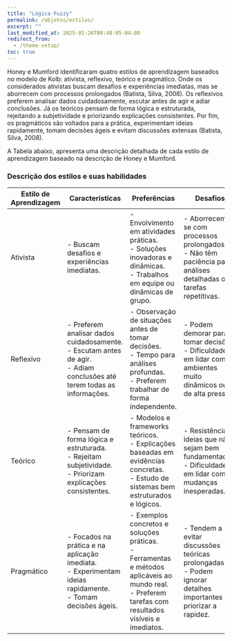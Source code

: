 ```yaml
---
title: "Lógica Fuzzy"
permalink: /objetos/estilos/
excerpt: ""
last_modified_at: 2025-01-26T08:48:05-04:00
redirect_from:
  - /theme-setup/
toc: true
---
```


Honey e Mumford identificaram quatro estilos de aprendizagem baseados no modelo de Kolb: ativista, reflexivo, teórico e pragmático. Onde os considerados ativistas buscam desafios e experiências imediatas, mas se aborrecem com processos prolongados (Batista, Silva, 2008). Os reflexivos preferem analisar dados cuidadosamente, escutar antes de agir e adiar conclusões. Já os teóricos pensam de forma lógica e estruturada, rejeitando a subjetividade e priorizando explicações consistentes. Por fim, os pragmáticos são voltados para a prática, experimentam ideias rapidamente, tomam decisões ágeis e evitam discussões extensas (Batista, Silva, 2008).

A Tabela abaixo, apresenta uma descrição detalhada de cada estilo de aprendizagem baseado na descrição de Honey e Mumford.

### Descrição dos estilos e suas habilidades

| Estilo de Aprendizagem | Características                                 | Preferências     | Desafios                |
| -------- | ---------------------------------------------- | ---------------- | ------------------------- |
| Ativista        | - Buscam desafios e experiências imediatas. | - Envolvimento em atividades práticas.<br> - Soluções inovadoras e dinâmicas.<br> - Trabalhos em equipe ou dinâmicas de grupo. | - Aborrecem-se com processos prolongados.<br> - Não têm paciência para análises detalhadas ou tarefas repetitivas.  |
| Reflexivo       | - Preferem analisar dados cuidadosamente.<br> - Escutam antes de agir.<br> - Adiam conclusões até terem todas as informações. | - Observação de situações antes de tomar decisões.<br> - Tempo para análises profundas.<br> - Preferem trabalhar de forma independente. | - Podem demorar para tomar decisões.<br> - Dificuldade em lidar com ambientes muito dinâmicos ou de alta pressão.  |
| Teórico         | - Pensam de forma lógica e estruturada.<br> - Rejeitam subjetividade.<br> - Priorizam explicações consistentes. | - Modelos e frameworks teóricos.<br> - Explicações baseadas em evidências concretas.<br> - Estudo de sistemas bem estruturados e lógicos.  | - Resistência a ideias que não sejam bem fundamentadas.<br> - Dificuldade em lidar com mudanças inesperadas. |
| Pragmático      | - Focados na prática e na aplicação imediata.<br> - Experimentam ideias rapidamente.<br> - Tomam decisões ágeis. | - Exemplos concretos e soluções práticas.<br> - Ferramentas e métodos aplicáveis ao mundo real.<br> - Preferem tarefas com resultados visíveis e imediatos. | - Tendem a evitar discussões teóricas prolongadas.<br> - Podem ignorar detalhes importantes ao priorizar a rapidez. |